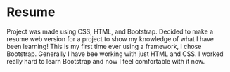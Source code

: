 # Resume
Project was made using CSS, HTML, and Bootstrap.
Decided to make a resume web version for a project to show my knowledge of what I have been learning!
This is my first time ever using a framework, I chose Bootstrap.
Generally I have bee working with just HTML and CSS.
I worked really hard to learn Bootstrap and now I feel comfortable with it now.
